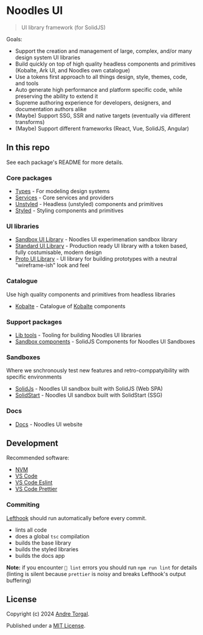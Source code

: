 # Noodles UI

> UI library framework (for SolidJS)

Goals:

- Support the creation and management of large, complex, and/or many design system UI libraries
- Build quickly on top of high quality headless components and primitives (Kobalte, Ark UI, and Noodles own catalogue)
- Use a tokens first approach to all things design, style, themes, code, and tools
- Auto generate high performance and platform specific code, while preserving the ability to extend it
- Supreme authoring experience for developers, designers, and documentation authors alike
- (Maybe) Support SSG, SSR and native targets (eventually via different transforms)
- (Maybe) Support different frameworks (React, Vue, SolidJS, Angular)

## In this repo

See each package's README for more details.

### Core packages

- [Types](./packages/core/types/README.md) - For modeling design systems
- [Services](./packages/core/services/README.md) - Core services and providers
- [Unstyled](./packages/core/unstyled/README.md) - Headless (unstyled) components and primitives
- [Styled](./packages/core/styled/README.md) - Styling components and primitives

### UI libraries

- [Sandbox UI Library](./packages/libs/sandbox-ui/README.md) - Noodles UI experimenation sandbox library
- [Standard UI Library](./packages/libs/standard-ui/README.md) - Production ready UI library with a token based, fully costumisable, modern design
- [Proto UI Library](./packages/libs/proto-ui/README.md) - UI library for building prototypes with a neutral "wireframe-ish" look
  and feel

### Catalogue

Use high quality components and primitives from headless libraries

- [Kobalte](./packages/catalog/kobalte/README.md) - Catalogue of [Kobalte](https://kobalte.dev/) components

### Support packages

- [Lib tools](./packages/support/lib-tools/README.md) - Tooling for building Noodles UI libraries
- [Sandbox components](./packages/support/sandbox-components-solid/README.md) - SolidJS Components for Noodles UI Sandboxes

### Sandboxes

Where we snchronously test new features and retro-comppatyibility with specific environments

- [SolidJs](./packages/sandbox/app-solid/README.md) - Noodles UI sandbox built with SolidJS (Web SPA)
- [SolidStart](./packages/sandbox/app-solidstart/README.md) - Noodles UI sandbox built with SolidStart (SSG)

### Docs

- [Docs](./packages/support/docs/README.md) - Noodles UI website

## Development

Recommended software:

- [NVM](https://github.com/nvm-sh/nvm)
- [VS Code](https://code.visualstudio.com/)
- [VS Code Eslint](https://marketplace.visualstudio.com/items?itemName=dbaeumer.vscode-eslint)
- [VS Code Prettier](https://marketplace.visualstudio.com/items?itemName=esbenp.prettier-vscode)

### Commiting

[Lefthook](https://evilmartians.com/chronicles/lefthook-knock-your-teams-code-back-into-shape) should run automatically before every commit.

- lints all code
- does a global `tsc` compilation
- builds the base library
- builds the styled libraries
- builds the docs app

**Note:** if you encounter `🥊 lint` errors you should run `npm run lint` for details (linting is silent because `prettier` is noisy and breaks Lefthook's output buffering)

## License

Copyright (c) 2024 [Andre Torgal](https://andretorgal.com/).

Published under a [MIT License](https://andrezero.mit-license.org/2024).
